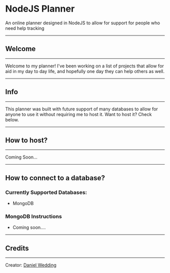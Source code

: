# **NodeJS Planner**
An online planner designed in NodeJS to allow for support for people who need help tracking

---
## **Welcome**
---
Welcome to my planner! I've been working on a list of projects that allow for aid in my day to day life, and hopefully one day they can help others as well. 

---
## **Info**
---
This planner was built with future support of many databases to allow for anyone to use it without requiring me to host it. Want to host it? Check below. 

---
## **How to host?**
---
Coming Soon...

---
## **How to connect to a database?**
### Currently Supported Databases:
- MongoDB

### MongoDB Instructions
- Coming soon....
 
---
## Credits
---
Creator: [Daniel Wedding](https://github.com/danieldwedding)